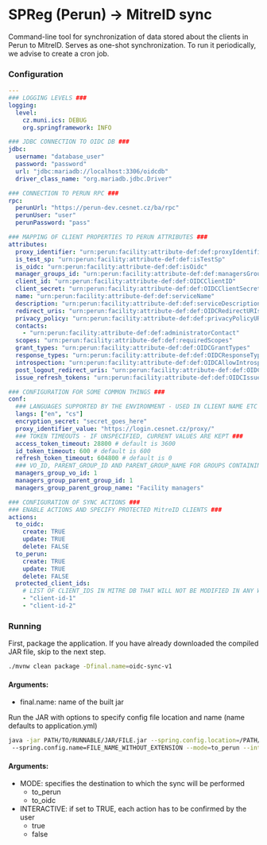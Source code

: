 # SPReg (Perun) -> MitreID sync
Command-line tool for synchronization of data stored about the clients in Perun to MitreID. 
Serves as one-shot synchronization. To run it periodically, we advise to create a cron job.

### Configuration
```yaml
---
### LOGGING LEVELS ###
logging:
  level:
    cz.muni.ics: DEBUG
    org.springframework: INFO

### JDBC CONNECTION TO OIDC DB ###
jdbc:
  username: "database_user"
  password: "password"
  url: "jdbc:mariadb://localhost:3306/oidcdb"
  driver_class_name: "org.mariadb.jdbc.Driver"

### CONNECTION TO PERUN RPC ###
rpc:
  perunUrl: "https://perun-dev.cesnet.cz/ba/rpc"
  perunUser: "user"
  perunPassword: "pass"

### MAPPING OF CLIENT PROPERTIES TO PERUN ATTRIBUTES ###
attributes:
  proxy_identifier: "urn:perun:facility:attribute-def:def:proxyIdentifiers"
  is_test_sp: "urn:perun:facility:attribute-def:def:isTestSp"
  is_oidc: "urn:perun:facility:attribute-def:def:isOidc"
  manager_groups_id: "urn:perun:facility:attribute-def:def:managersGroupId"
  client_id: "urn:perun:facility:attribute-def:def:OIDCClientID"
  client_secret: "urn:perun:facility:attribute-def:def:OIDCClientSecret"
  name: "urn:perun:facility:attribute-def:def:serviceName"
  description: "urn:perun:facility:attribute-def:def:serviceDescription"
  redirect_uris: "urn:perun:facility:attribute-def:def:OIDCRedirectURIs"
  privacy_policy: "urn:perun:facility:attribute-def:def:privacyPolicyURL"
  contacts:
    - "urn:perun:facility:attribute-def:def:administratorContact"
  scopes: "urn:perun:facility:attribute-def:def:requiredScopes"
  grant_types: "urn:perun:facility:attribute-def:def:OIDCGrantTypes"
  response_types: "urn:perun:facility:attribute-def:def:OIDCResponseTypes"
  introspection: "urn:perun:facility:attribute-def:def:OIDCAllowIntrospection"
  post_logout_redirect_uris: "urn:perun:facility:attribute-def:def:OIDCPostLogoutRedirectURIs"
  issue_refresh_tokens: "urn:perun:facility:attribute-def:def:OIDCIssueRefreshTokens"

### CONFIGURATION FOR SOME COMMON THINGS ###
conf:
  ### LANGUAGES SUPPORTED BY THE ENVIRONMENT - USED IN CLIENT NAME ETC ###
  langs: ["en", "cs"] 
  encryption_secret: "secret_goes_here"
  proxy_identifier_value: "https://login.cesnet.cz/proxy/"
  ### TOKEN TIMEOUTS - IF UNSPECIFIED, CURRENT VALUES ARE KEPT ###
  access_token_timeout: 28800 # default is 3600
  id_token_timeout: 600 # default is 600
  refresh_token_timeout: 604800 # default is 0
  ### VO_ID, PARENT_GROUP_ID AND PARENT_GROUP_NAME FOR GROUPS CONTAINING MANAGERS ###
  managers_group_vo_id: 1
  managers_group_parent_group_id: 1
  managers_group_parent_group_name: "Facility managers"

### CONFIGURATION OF SYNC ACTIONS ###
### ENABLE ACTIONS AND SPECIFY PROTECTED MitreID CLIENTS ###
actions:
  to_oidc:
    create: TRUE
    update: TRUE
    delete: FALSE
  to_perun:
    create: TRUE
    update: TRUE
    delete: FALSE
  protected_client_ids:
    # LIST OF CLIENT_IDS IN MITRE DB THAT WILL NOT BE MODIFIED IN ANY WAY #
    - "client-id-1"
    - "client-id-2"
```

### Running
First, package the application. If you have already downloaded the compiled JAR file, skip to the next step.
```bash 
./mvnw clean package -Dfinal.name=oidc-sync-v1
```
#### Arguments:
* final.name: name of the built jar

Run the JAR with options to specify config file location and name (name defaults to application.yml)
```bash
java -jar PATH/TO/RUNNABLE/JAR/FILE.jar --spring.config.location=/PATH/TO/DIR/WITH/CONFIG/
 --spring.config.name=FILE_NAME_WITHOUT_EXTENSION --mode=to_perun --interactive=true
```
#### Arguments:
* MODE: specifies the destination to which the sync will be performed
  * to_perun
  * to_oidc
* INTERACTIVE: if set to TRUE, each action has to be confirmed by the user
  * true
  * false
